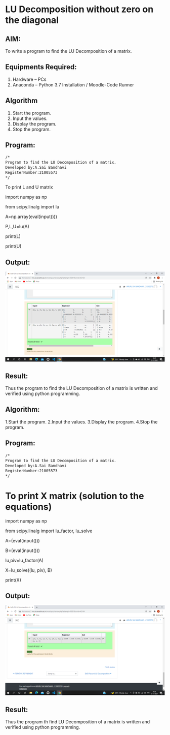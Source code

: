 # LU Decomposition without zero on the diagonal

## AIM:
To write a program to find the LU Decomposition of a matrix.

## Equipments Required:
1. Hardware – PCs
2. Anaconda – Python 3.7 Installation / Moodle-Code Runner

## Algorithm
1. Start the program.
2. Input the values.
3. Display the program. 
4. Stop the program.

## Program:
```
/*
Program to find the LU Decomposition of a matrix.
Developed by:A.Sai Bandhavi 
RegisterNumber:21005573 
*/
```
To print L and U matrix

import numpy as np

from scipy.linalg import lu

A=np.array(eval(input()))

P,L,U=lu(A)

print(L)

print(U)

## Output:
![lu decomposition](https://github.com/Saibandhavi75/LU-Decomposition/blob/main/2021-12-21.png?raw=true)


## Result:
Thus the program to find the LU Decomposition of a matrix is written and verified using python programming.

## Algorithm:
1.Start the program.
2.Input the values.
3.Display the program.
4.Stop the program.

## Program:
```
/*
Program to find the LU Decomposition of a matrix.
Developed by:A.Sai Bandhavi 
RegisterNumber:21005573 
*/
```

# To print X matrix (solution to the equations)

import numpy as np

from scipy.linalg import lu_factor, lu_solve

A=(eval(input()))

B=(eval(input()))

lu,piv=lu_factor(A)

X=lu_solve((lu, piv), B)

print(X)

## Output:
![lu decomposition](https://github.com/Saibandhavi75/LU-Decomposition/blob/main/2021-12-21%20(1).png?raw=true)

## Result:
Thus the program th find LU Decomposition of a matrix is written and verified using python programming.

